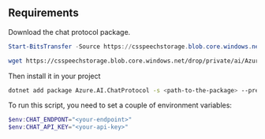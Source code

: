 ## Requirements

Download the chat protocol package.

```powershell
Start-BitsTransfer -Source https://csspeechstorage.blob.core.windows.net/drop/private/ai/Azure.AI.ChatProtocol.1.0.0-alpha.20231105.1.nupkg
```

```bash
wget https://csspeechstorage.blob.core.windows.net/drop/private/ai/Azure.AI.ChatProtocol.1.0.0-alpha.20231105.1.nupkg
```

Then install it in your project

```bash
dotnet add package Azure.AI.ChatProtocol -s <path-to-the-package> --prerelease
```

To run this script, you need to set a couple of environment variables:

```powershell
$env:CHAT_ENDPONT="<your-endpoint>"
$env:CHAT_API_KEY="<your-api-key>"
```
